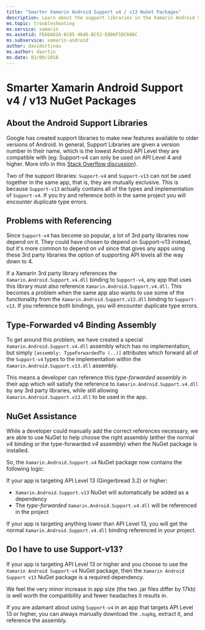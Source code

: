 ```yaml
---
title: "Smarter Xamarin Android Support v4 / v13 NuGet Packages"
description: Learn about the support libraries in the Xamarin Android Support v4 and Xamarin Android Support v13 NuGet packages.
ms.topic: troubleshooting
ms.service: xamarin
ms.assetid: FE66A82A-6C05-4646-BC52-E806F5DC606C
ms.subservice: xamarin-android
author: davidortinau
ms.author: daortin
ms.date: 03/09/2018
---
```


# Smarter Xamarin Android Support v4 / v13 NuGet Packages

## About the Android Support Libraries

Google has created support libraries to make new features available to older versions of Android. In general, Support Libraries are given a version number in their name, which is the lowest Android API Level they are compatible with (eg: Support-v4 can only be used on API Level 4 and higher. More info in this [Stack Overflow discussion](https://stackoverflow.com/questions/9926403/android-support-package-compatibility-library-use-v4-or-v13)). 

Two of the support libraries: `Support-v4` and `Support-v13` can not be used together in the same app, that is, they are mutually exclusive. This is because `Support-v13` actually contains all of the types and implementation of `Support-v4`. If you try and reference both in the same project you will encounter duplicate type errors.

## Problems with Referencing

Since `Support-v4` has become so popular, a lot of 3rd party libraries now depend on it. They could have chosen to depend on Support-v13 instead, but it's more common to depend on _v4_ since that gives any apps using these 3rd party libraries the option of supporting API levels all the way down to 4.

If a Xamarin 3rd party library references the `Xamarin.Android.Support.v4.dll` binding to `Support-v4`, any app that uses this library must also reference `Xamarin.Android.Support.v4.dll`. This becomes a problem when the same app also wants to use some of the functionality from the `Xamarin.Android.Support.v13.dll` binding to `Support-v13`. If you reference both bindings, you will encounter duplicate type errors.

## Type-Forwarded v4 Binding Assembly

To get around this problem, we have created a special `Xamarin.Android.Support.v4.dll` assembly which has no implementation, but simply `[assembly: TypeForwardedTo (..)]` attributes which forward all of the `Support-v4` types to the implementation within the `Xamarin.Android.Support.v13.dll` assembly.

This means a developer can reference this _type-forwarded_ assembly in their app which will satisfy the reference to `Xamarin.Android.Support.v4.dll` by any 3rd party libraries, while still allowing `Xamarin.Android.Support.v13.dll` to be used in the app.

## NuGet Assistance

While a developer could manually add the correct references necessary, we are able to use NuGet to help choose the right assembly (either the normal _v4_ binding or the type-forwarded _v4_ assembly) when the NuGet package is installed.

So, the `Xamarin.Android.Support.v4` NuGet package now contains the following logic:

If your app is targeting API Level 13 (Gingerbread 3.2) or higher:

* `Xamarin.Android.Support.v13` NuGet will automatically be added as a dependency
* The _type-forwarded_ `Xamarin.Android.Support.v4.dll` will be referenced in the project

If your app is targeting anything lower than API Level 13, you will get the normal `Xamarin.Android.Support.v4.dll` binding referenced in your project.

## Do I have to use Support-v13?

If your app is targeting API Level 13 or higher and you choose to use the `Xamarin Android Support-v4` NuGet package, then the `Xamarin Android Support v13` NuGet package is a required dependency.

We feel the very minor increase in app size (the two .jar files differ by 17kb) is well worth the compatibility and fewer headaches it results in.

If you are adamant about using `Support-v4` in an app that targets API Level 13 or higher, you can always manually download the `.nupkg`, extract it, and reference the assembly.
